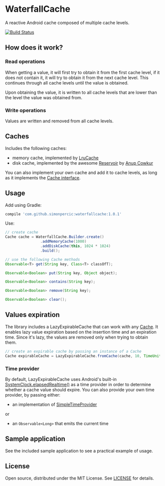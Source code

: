 # WaterfallCache 

A reactive Android cache composed of multiple cache levels.

[![Build Status](https://api.travis-ci.org/simonpercic/WaterfallCache.svg?branch=master)](https://travis-ci.org/simonpercic/WaterfallCache)

## How does it work?
### Read operations
When getting a value, it will first try to obtain it from the first cache level, if it does not contain it, it will try to obtain it from the next cache level. This continues through all cache levels until the value is obtained.

Upon obtaining the value, it is written to all cache levels that are lower than the level the value was obtained from.

### Write operations
Values are written and removed from all cache levels.

## Caches
Includes the following caches:

- memory cache, implemented by [LruCache](http://developer.android.com/reference/android/util/LruCache.html)
- disk cache, implemented by the awesome [Reservoir](https://github.com/anupcowkur/Reservoir) by [Anup Cowkur](https://github.com/anupcowkur)

You can also implement your own cache and add it to cache levels, as long as it implements the [Cache interface](waterfallcache/src/main/java/com/github/simonpercic/waterfallcache/cache/Cache.java).

## Usage

Add using Gradle:
```groovy
compile 'com.github.simonpercic:waterfallcache:1.0.1'
```

Use:
```java
// create cache
Cache cache = WaterfallCache.Builder.create()
                .addMemoryCache(1000)
                .addDiskCache(this, 1024 * 1024)
                .build();
```

```java
// use the following Cache methods
Observable<T> get(String key, Class<T> classOfT);

Observable<Boolean> put(String key, Object object);

Observable<Boolean> contains(String key);

Observable<Boolean> remove(String key);

Observable<Boolean> clear();
```

## Values expiration
The library includes a LazyExpirableCache that can work with any [Cache](waterfallcache/src/main/java/com/github/simonpercic/waterfallcache/cache/Cache.java). It enables lazy value expiration based on the insertion time and an expiration time. Since it's lazy, the values are removed only when trying to obtain them.

```java
// create an expirable cache by passing an instance of a Cache
Cache expirableCache = LazyExpirableCache.fromCache(cache, 10, TimeUnit.MINUTES);
```

### Time provider
By default, LazyExpirableCache uses Android's built-in [SystemClock.elapsedRealtime()](https://developer.android.com/reference/android/os/SystemClock.html#elapsedRealtime()) as a time provider in order to determine whether a cache value should expire. You can also provide your own time provider, by passing either:

- an implementation of [SimpleTimeProvider](waterfallcache/src/main/java/com/github/simonpercic/waterfallcache/expire/SimpleTimeProvider.java)

or

- an ```Observable<Long>``` that emits the current time

## Sample application
See the included sample application to see a practical example of usage.

## License

Open source, distributed under the MIT License. See [LICENSE](LICENSE) for details.
